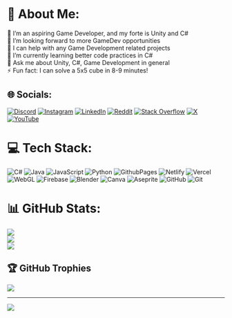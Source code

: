 # 💫 About Me:
🔭 I’m an aspiring Game Developer, and my forte is Unity and C#<br>👯 I’m looking forward to more GameDev opportunities<br>🤝 I can help with any Game Development related projects<br>🌱 I’m currently learning better code practices in C#<br>💬 Ask me about Unity, C#, Game Development in general<br>⚡ Fun fact: I can solve a 5x5 cube in 8-9 minutes!


## 🌐 Socials:
[![Discord](https://img.shields.io/badge/Discord-%237289DA.svg?logo=discord&logoColor=white)](https://discord.gg/Yaa2XAQFGQ) [![Instagram](https://img.shields.io/badge/Instagram-%23E4405F.svg?logo=Instagram&logoColor=white)](https://instagram.com/cranekyle03) [![LinkedIn](https://img.shields.io/badge/LinkedIn-%230077B5.svg?logo=linkedin&logoColor=white)](https://linkedin.com/in/rohan-kumar-2a9847252) [![Reddit](https://img.shields.io/badge/Reddit-%23FF4500.svg?logo=Reddit&logoColor=white)](https://reddit.com/user/Kylecrane03) [![Stack Overflow](https://img.shields.io/badge/-Stackoverflow-FE7A16?logo=stack-overflow&logoColor=white)](https://stackoverflow.com/users/23924642) [![X](https://img.shields.io/badge/X-black.svg?logo=X&logoColor=white)](https://x.com/cranekyle03) [![YouTube](https://img.shields.io/badge/YouTube-%23FF0000.svg?logo=YouTube&logoColor=white)](https://youtube.com/@UCKMwrpuuHmJ3lZgawxJSDUg) 

# 💻 Tech Stack:
![C#](https://img.shields.io/badge/c%23-%23239120.svg?style=plastic&logo=csharp&logoColor=white) ![Java](https://img.shields.io/badge/java-%23ED8B00.svg?style=plastic&logo=openjdk&logoColor=white) ![JavaScript](https://img.shields.io/badge/javascript-%23323330.svg?style=plastic&logo=javascript&logoColor=%23F7DF1E) ![Python](https://img.shields.io/badge/python-3670A0?style=plastic&logo=python&logoColor=ffdd54) ![GithubPages](https://img.shields.io/badge/github%20pages-121013?style=plastic&logo=github&logoColor=white) ![Netlify](https://img.shields.io/badge/netlify-%23000000.svg?style=plastic&logo=netlify&logoColor=#00C7B7) ![Vercel](https://img.shields.io/badge/vercel-%23000000.svg?style=plastic&logo=vercel&logoColor=white) ![WebGL](https://img.shields.io/badge/WebGL-990000?logo=webgl&logoColor=white&style=plastic) ![Firebase](https://img.shields.io/badge/firebase-a08021?style=plastic&logo=firebase&logoColor=ffcd34) ![Blender](https://img.shields.io/badge/blender-%23F5792A.svg?style=plastic&logo=blender&logoColor=white) ![Canva](https://img.shields.io/badge/Canva-%2300C4CC.svg?style=plastic&logo=Canva&logoColor=white) ![Aseprite](https://img.shields.io/badge/Aseprite-FFFFFF?style=plastic&logo=Aseprite&logoColor=#7D929E) ![GitHub](https://img.shields.io/badge/github-%23121011.svg?style=plastic&logo=github&logoColor=white) ![Git](https://img.shields.io/badge/git-%23F05033.svg?style=plastic&logo=git&logoColor=white)
# 📊 GitHub Stats:
![](https://github-readme-stats.vercel.app/api?username=rohan37kumar&theme=great-gatsby&hide_border=false&include_all_commits=true&count_private=true)<br/>
![](https://github-readme-streak-stats.herokuapp.com/?user=rohan37kumar&theme=great-gatsby&hide_border=false)<br/>
![](https://github-readme-stats.vercel.app/api/top-langs/?username=rohan37kumar&theme=great-gatsby&hide_border=false&include_all_commits=true&count_private=true&layout=compact)

## 🏆 GitHub Trophies
![](https://github-profile-trophy.vercel.app/?username=rohan37kumar&theme=radical&no-frame=false&no-bg=true&margin-w=4)

---
[![](https://visitcount.itsvg.in/api?id=rohan37kumar&icon=5&color=2)](https://visitcount.itsvg.in)
